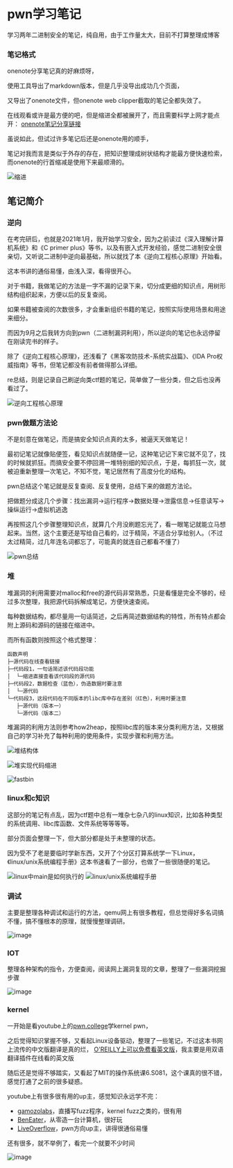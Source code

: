 # pwn学习笔记
学习两年二进制安全的笔记，纯自用，由于工作量太大，目前不打算整理成博客
### 笔记格式
onenote分享笔记真的好麻烦呀，

使用工具导出了markdown版本，但是几乎没导出成功几个页面，

又导出了onenote文件，但onenote web clipper截取的笔记全都失效了。

在线观看或许是最方便的吧，但是缩进全都被展开了，而且需要科学上网才能点开：
[onenote笔记分享链接](https://1drv.ms/u/s!ApULe54GghWNrWFFPlZIYfoEZMm3?e=0rJFQ7)

虽说如此，但试过许多笔记后还是onenote用的顺手，

笔记对我而言是类似于外存的存在，把知识整理成树状结构才能最方便快速检索，而onenote的行首缩减是使用下来最顺滑的。

![缩进](https://user-images.githubusercontent.com/39674475/223334141-f361c6a4-27d0-4cf6-ac03-2e471a28910e.gif)

## 笔记简介
### 逆向

在考完研后，也就是2021年1月，我开始学习安全，因为之前读过《深入理解计算机系统》和《C primer plus》等书，以及有嵌入式开发经验，感觉二进制安全很亲切，又听说二进制中逆向最基础，所以就找了本《逆向工程核心原理》开始看。

这本书讲的通俗易懂，由浅入深，看得很开心。

对于书籍，我做笔记的方法是一字不漏的记录下来，切分成更细的知识点，用树形结构组织起来，方便以后的反复查阅。

如果书籍被查阅的次数很多，才会重新组织书籍的笔记，按照实际使用场景和用途来细分。

而因为9月之后我转方向到pwn（二进制漏洞利用），所以逆向的笔记也永远停留在刚读完书的样子。

除了《逆向工程核心原理》，还浅看了《黑客攻防技术-系统实战篇》、《IDA Pro权威指南》等书，但笔记都没有前者做得那么详细。

re总结，则是记录自己刷逆向类ctf题的笔记，简单做了一些分类，但之后也没再看过了。

![逆向工程核心原理](https://user-images.githubusercontent.com/39674475/223420322-9f2d359c-33c3-46db-ac96-58bfebded789.png)

### pwn做题方法论

不是刻意在做笔记，而是搞安全知识点真的太多，被逼天天做笔记！

最初记笔记就像贴便签，看见知识点就随便一记，这种笔记记下来它就不见了，找的时候就抓狂。而搞安全要不停回溯一堆特别细的知识点，于是，每抓狂一次，就被迫重新整理一次笔记，不知不觉，笔记居然有了高度分化的结构。

pwn总结这个笔记就是反复查阅、反复使用，总结下来的做题方法论。

把做题分成这几个步骤：找出漏洞->运行程序->数据处理->泄露信息->任意读写->操纵运行->虚拟机逃逸

再按照这几个步骤整理知识点，就算几个月没刷题忘光了，看一眼笔记就能立马想起来。当然，这个主要还是写给自己看的，过于精简，不适合分享给别人。（不过太过精简，过几年连名词都忘了，可能真的就连自己都看不懂了）

![pwn总结](https://user-images.githubusercontent.com/39674475/223364607-3329ed8e-e66d-4a2e-b0f5-7364f604625f.png)

### 堆
堆漏洞的利用需要对malloc和free的源代码非常熟悉，只是看懂是完全不够的，经过多次整理，我把源代码拆解成笔记，方便快速查阅。

每种数据结构，都尽量用一句话简述，之后再简述数据结构的特性，所有特点都会附上源码和源码的链接在缩进中。

而所有函数则按照这个格式整理：

```
函数声明
├─源代码在线查看链接
├─代码段1，一句话简述该代码段功能
│  └─缩进直接查看该代码段的源代码
├─代码段2，数据检查（蓝色），伪造数据时要注意
│  └─源代码
└─代码段3，这段代码在不同版本的libc库中存在差别（红色），利用时要注意
   ├─源代码（版本一）
   └─源代码（版本二）
```

堆漏洞的利用方法则参考how2heap，按照libc库的版本来分类利用方法，又根据自己的学习补充了每种利用的使用条件，实现步骤和利用方法。

![堆结构体](https://user-images.githubusercontent.com/39674475/223364276-1cf7b474-395f-40c8-85d5-e700870e9aec.png)

![堆实现代码缩进](https://user-images.githubusercontent.com/39674475/223373055-7521a134-abff-4081-a333-138a80521fec.gif)

![fastbin](https://user-images.githubusercontent.com/39674475/223366595-449e65e0-68ad-4109-8754-e0d8b9fc6997.png)

### linux和c知识

这部分的笔记有点乱，因为ctf题中总有一堆杂七杂八的linux知识，比如各种类型的系统调用、libc库函数、文件系统等等等等。

部分页面会整理一下，但大部分都是处于未整理的状态。

因为受不了老是要临时学新东西，又开了个分区打算系统学一下Linux，《linux/unix系统编程手册》这本书速看了一部分，也做了一些很随便的笔记。

![linux中main是如何执行的](https://user-images.githubusercontent.com/39674475/223422134-bac80f3c-2684-4c93-bb04-166eea916059.png)
![linux/unix系统编程手册](https://user-images.githubusercontent.com/39674475/223422313-bc54a2fd-2b01-418a-ac3e-0ae7a2684956.png)

### 调试
主要是整理各种调试和运行的方法，qemu网上有很多教程，但总觉得好多名词搞不懂，搞不懂根本的原理，就慢慢整理调研。

![image](https://user-images.githubusercontent.com/39674475/223426832-5f49a83d-cc63-4692-95e7-09b4ad5bca76.png)

### IOT
整理各种架构的指令，方便查阅，阅读网上漏洞复现的文章，整理了一些漏洞挖掘步骤

![image](https://user-images.githubusercontent.com/39674475/223427476-4d4db5e3-b338-4dd5-8503-439b11863976.png)

### kernel
一开始是看youtube上的[pwn.college](https://www.youtube.com/@pwncollege)学kernel pwn，

之后觉得知识掌握不够，又看起Linux设备驱动，整理了一些笔记，不过这本书网上流传的中文版翻译是真的烂， [O'REILLY上可以免费看英文版](https://www.oreilly.com/library/view/linux-device-drivers/0596005903/)，我主要是用双语翻译插件在线看的英文版

随后还是觉得不够踏实，又看起了MIT的操作系统课6.S081，这个课真的很不错，感觉打通了之前的很多疑惑。

youtube上有很多很有用的up主，感觉知识永远学不完：

* [gamozolabs](https://www.youtube.com/@gamozolabs)，直播写fuzz程序，kernel fuzz之类的，很有用
* [BenEater](https://www.youtube.com/@BenEater)，从零造一台计算机，很好玩
* [LiveOverflow](https://www.youtube.com/@LiveOverflow)，pwn方向up主，讲得很通俗易懂

还有很多，就不举例了，看完一个就要不少时间

![image](https://user-images.githubusercontent.com/39674475/223427621-1b1b628b-d9cf-4bc7-9a62-9815af9c9624.png)



